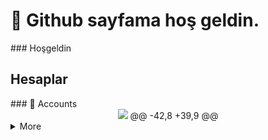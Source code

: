 <h1>👋 Github sayfama hoş geldin.</h1>
###  Hoşgeldin


 <h2>Hesaplar</h2>
### 👤 Accounts
<div align="center">
   <a href="https://discord.com/users/817102024704786502" target"blank_"><img src="https://img.shields.io/badge/discord%20-111111.svg?&style=for-the-badge&logo=discord&logoColor=white"></a>
@@ -42,8 +39,9 @@
</div>

<details>
<summary>More</summary>
<h2>Languages</h2>
<summary>More Info</summary>

<h2>Apps</h2>
### ✨ Kullandığım genellik uygulama
<div align="center">
<img src="https://img.shields.io/badge/-Discord-5865F2?style=for-the-badge&logo=discord&logoColor=white"> 
</div>

     </details>
</details>
